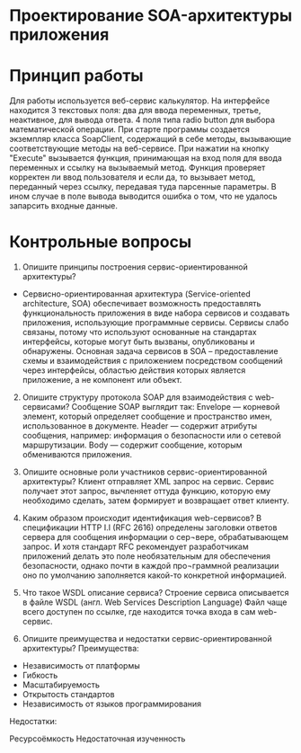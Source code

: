 # Проектирование SOA-архитектуры приложения
# Принцип работы

Для работы используется веб-сервис калькулятор. 
На интерфейсе находится 3 текстовых поля: два для ввода переменных, третье, неактивное, для вывода ответа. 4 поля типа radio button для выбора математической операции.
При старте программы создается экземпляр класса SoapClient, содержащий в себе методы, вызывающие соответствующие методы на веб-сервисе.
При нажатии на кнопку "Execute" вызывается функция, принимающая на вход поля для ввода переменных и ссылку на вызываемый метод. Функция проверяет корректен ли ввод пользователя и если да, то вызывает метод, переданный через ссылку, передавая туда парсенные параметры. В ином случае в поле вывода выводится ошибка о том, что не удалось запарсить входные данные.

# Контрольные вопросы

1. Опишите принципы построения сервис-ориентированной архитектуры?
- Сервисно-ориентированная архитектура (Service-oriented architecture, SOA) обеспечивает возможность предоставлять функциональность приложения в виде набора сервисов и создавать приложения, использующие программные сервисы. Сервисы слабо связаны, потому что используют основанные на стандартах интерфейсы, которые могут быть вызваны, опубликованы и обнаружены. Основная задача сервисов в SOA – предоставление схемы и взаимодействия с приложением посредством сообщений через интерфейсы, областью действия которых является приложение, а не компонент или объект.

2. Опишите структуру протокола SOAP для взаимодействия с web-сервисами?
Сообщение SOAP выглядит так: Envelope — корневой элемент, который определяет сообщение и пространство имен, использованное в документе. Header — содержит атрибуты сообщения, например: информация о безопасности или о сетевой маршрутизации. Body — содержит сообщение, которым обмениваются приложения.

3. Опишите основные роли участников сервис-ориентированной архитектуры?
Клиент отправляет XML запрос на сервис. Сервис получает этот запрос, вычленяет оттуда функцию, которую ему необходимо сделать, затем формирует и возвращает ответ клиенту.

4. Каким образом происходит идентификация web-сервисов?
В спецификации HTTP I.I (RFC 2616) определены заголовки ответов сервера для сообщения информации о сер¬вере, обрабатывающем запрос. И хотя стандарт RFC рекомендует разработчикам приложений делать это поле необязательным для обеспечения безопасности, однако почти в каждой про¬граммной реализации оно по умолчанию заполняется какой-то конкретной информацией.

5. Что такое WSDL описание сервиса?
Строение сервиса описывается в файле WSDL (англ. Web Services Description Language) Файл чаще всего доступен по ссылке, где находится точка входа в сам web-сервис.

6. Опишите преимущества и недостатки сервис-ориентированной архитектуры?
Преимущества:

- Независимость от платформы
- Гибкость
- Масштабируемость
- Открытость стандартов
- Независимость от языков программирования

Недостатки:

Ресурсоёмкость
Недостаточная изученность